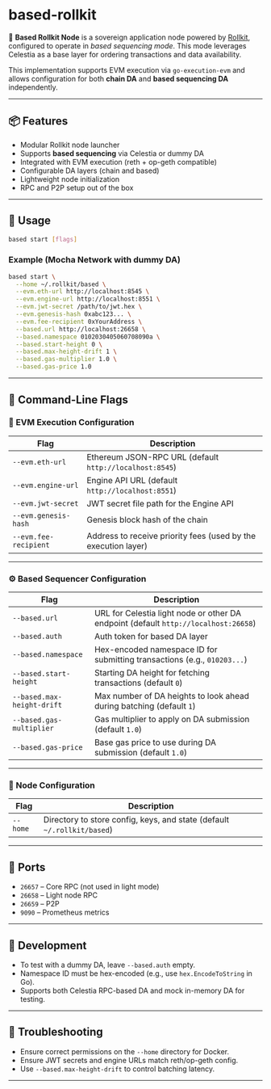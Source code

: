 # based-rollkit

🚀 **Based Rollkit Node** is a sovereign application node powered by [Rollkit](https://rollkit.dev), configured to operate in *based sequencing mode*. This mode leverages Celestia as a base layer for ordering transactions and data availability.

This implementation supports EVM execution via `go-execution-evm` and allows configuration for both **chain DA** and **based sequencing DA** independently.

---

## 📦 Features

- Modular Rollkit node launcher
- Supports **based sequencing** via Celestia or dummy DA
- Integrated with EVM execution (reth + op-geth compatible)
- Configurable DA layers (chain and based)
- Lightweight node initialization
- RPC and P2P setup out of the box

---

## 🔧 Usage

```bash
based start [flags]
```

### Example (Mocha Network with dummy DA)

```bash
based start \
  --home ~/.rollkit/based \
  --evm.eth-url http://localhost:8545 \
  --evm.engine-url http://localhost:8551 \
  --evm.jwt-secret /path/to/jwt.hex \
  --evm.genesis-hash 0xabc123... \
  --evm.fee-recipient 0xYourAddress \
  --based.url http://localhost:26658 \
  --based.namespace 0102030405060708090a \
  --based.start-height 0 \
  --based.max-height-drift 1 \
  --based.gas-multiplier 1.0 \
  --based.gas-price 1.0
```

---

## 💠 Command-Line Flags

### 🧐 EVM Execution Configuration

| Flag | Description |
|------|-------------|
| `--evm.eth-url` | Ethereum JSON-RPC URL (default `http://localhost:8545`) |
| `--evm.engine-url` | Engine API URL (default `http://localhost:8551`) |
| `--evm.jwt-secret` | JWT secret file path for the Engine API |
| `--evm.genesis-hash` | Genesis block hash of the chain |
| `--evm.fee-recipient` | Address to receive priority fees (used by the execution layer) |

---

### ⚙️ Based Sequencer Configuration

| Flag | Description |
|------|-------------|
| `--based.url` | URL for Celestia light node or other DA endpoint (default `http://localhost:26658`) |
| `--based.auth` | Auth token for based DA layer |
| `--based.namespace` | Hex-encoded namespace ID for submitting transactions (e.g., `010203...`) |
| `--based.start-height` | Starting DA height for fetching transactions (default `0`) |
| `--based.max-height-drift` | Max number of DA heights to look ahead during batching (default `1`) |
| `--based.gas-multiplier` | Gas multiplier to apply on DA submission (default `1.0`) |
| `--based.gas-price` | Base gas price to use during DA submission (default `1.0`) |

---

### 📁 Node Configuration

| Flag | Description |
|------|-------------|
| `--home` | Directory to store config, keys, and state (default `~/.rollkit/based`) |

---

## 📡 Ports

- `26657` – Core RPC (not used in light mode)
- `26658` – Light node RPC
- `26659` – P2P
- `9090` – Prometheus metrics

---

## 🧪 Development

- To test with a dummy DA, leave `--based.auth` empty.
- Namespace ID must be hex-encoded (e.g., use `hex.EncodeToString` in Go).
- Supports both Celestia RPC-based DA and mock in-memory DA for testing.

---

## 🚠 Troubleshooting

- Ensure correct permissions on the `--home` directory for Docker.
- Ensure JWT secrets and engine URLs match reth/op-geth config.
- Use `--based.max-height-drift` to control batching latency.

---
